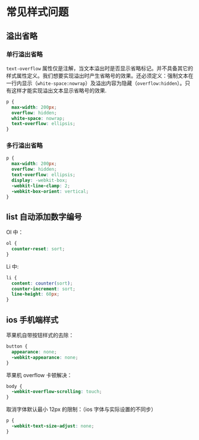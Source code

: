 # 常见样式问题

## 溢出省略

### 单行溢出省略

`text-overflow` 属性仅是注解，当文本溢出时是否显示省略标记。并不具备其它的样式属性定义。我们想要实现溢出时产生省略号的效果。还必须定义：强制文本在一行内显示（`white-space:nowrap`）及溢出内容为隐藏（`overflow:hidden`）。只有这样才能实现溢出文本显示省略号的效果.

```css
p {
  max-width: 200px;
  overflow: hidden;
  white-space: nowrap;
  text-overflow: ellipsis;
}
```

### 多行溢出省略

```css
p {
  max-width: 200px;
  overflow: hidden;
  text-overflow: ellipsis;
  display: -webkit-box;
  -webkit-line-clamp: 2;
  -webkit-box-orient: vertical;
}
```

## list 自动添加数字编号

Ol 中：

```css
ol {
  counter-reset: sort;
}
```

Li 中:

```css
li {
  content: counter(sort);
  counter-increment: sort;
  line-height: 60px;
}
```

## ios 手机端样式

苹果机自带按钮样式的去除：

```css
button {
  appearance: none;
  -webkit-appearance: none;
}
```

苹果机 overflow 卡顿解决：

```css
body {
  -webkit-overflow-scrolling: touch;
}
```

取消字体默认最小 12px 的限制：（ios 字体与实际设置的不同步）

```css
p {
  -webkit-text-size-adjust: none;
}
```
